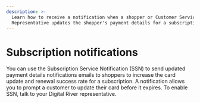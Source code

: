 ```yaml
---
description: >-
  Learn how to receive a notification when a shopper or Customer Service
  Representative updates the shopper's payment details for a subscription.
---
```


# Subscription notifications

You can use the Subscription Service Notification (SSN) to send updated payment details notifications emails to shoppers to increase the card update and renewal success rate for a subscription. A notification allows you to prompt a customer to update their card before it expires. To enable SSN, talk to your Digital River representative.
